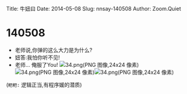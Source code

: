 Title: 牛妞曰
Date: 2014-05-08
Slug: nnsay-140508
Author: Zoom.Quiet


# 140508

- 老师说,你弹的这么大力是为什么?
- 妞答:我怕你听不见!
- 老师... 俺服了You! ![34.png(PNG 图像,24x24 像素)](https://wx.qq.com/zh_CN/htmledition/images/qqface/34.png)![34.png(PNG 图像,24x24 像素)](https://wx.qq.com/zh_CN/htmledition/images/qqface/34.png)![34.png(PNG 图像,24x24 像素)](https://wx.qq.com/zh_CN/htmledition/images/qqface/34.png)

(`粑粑:` 逻辑正当,有程序媛的潜质)
